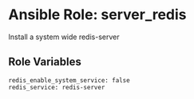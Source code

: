 Ansible Role: server_redis
=========

Install a system wide redis-server

Role Variables
--------------

```
redis_enable_system_service: false
redis_service: redis-server
```
